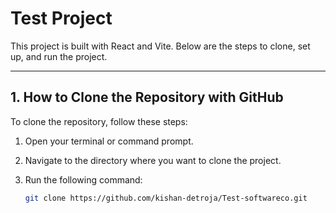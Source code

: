 # Test Project

This project is built with React and Vite. Below are the steps to clone, set up, and run the project.

---

## 1. How to Clone the Repository with GitHub

To clone the repository, follow these steps:

1. Open your terminal or command prompt.
2. Navigate to the directory where you want to clone the project.
3. Run the following command:

   ```bash
   git clone https://github.com/kishan-detroja/Test-softwareco.git

